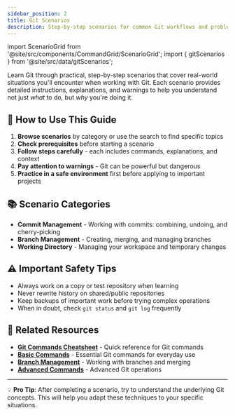 ```yaml
---
sidebar_position: 2
title: Git Scenarios
description: Step-by-step scenarios for common Git workflows and problem-solving
---
```


import ScenarioGrid from '@site/src/components/CommandGrid/ScenarioGrid';
import { gitScenarios } from '@site/src/data/gitScenarios';

Learn Git through practical, step-by-step scenarios that cover real-world situations you'll encounter when working with Git. Each scenario provides detailed instructions, explanations, and warnings to help you understand not just *what* to do, but *why* you're doing it.

## 🎯 How to Use This Guide

1. **Browse scenarios** by category or use the search to find specific topics
2. **Check prerequisites** before starting a scenario
3. **Follow steps carefully** - each includes commands, explanations, and context
4. **Pay attention to warnings** - Git can be powerful but dangerous
5. **Practice in a safe environment** first before applying to important projects

## 📚 Scenario Categories

- **Commit Management** - Working with commits: combining, undoing, and cherry-picking
- **Branch Management** - Creating, merging, and managing branches
- **Working Directory** - Managing your workspace and temporary changes

## ⚠️ Important Safety Tips

- Always work on a copy or test repository when learning
- Never rewrite history on shared/public repositories
- Keep backups of important work before trying complex operations
- When in doubt, check `git status` and `git log` frequently

<!-- markdownlint-disable MD033 -->
<ScenarioGrid scenarios={gitScenarios} />
<!-- markdownlint-enable MD033 -->

## 🔗 Related Resources

- **[Git Commands Cheatsheet](../git/)** - Quick reference for Git commands
- **[Basic Commands](./basic-commands)** - Essential Git commands for everyday use
- **[Branch Management](./branch-management)** - Working with branches and merging
- **[Advanced Commands](./advanced-commands)** - Advanced Git operations

---

💡 **Pro Tip**: After completing a scenario, try to understand the underlying Git concepts. This will help you adapt these techniques to your specific situations.
